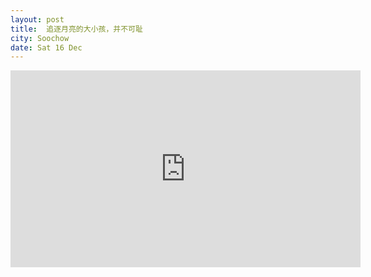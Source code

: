 ```yaml
---
layout: post
title:  追逐月亮的大小孩，并不可耻
city: Soochow
date: Sat 16 Dec
---
```


<iframe width="560" height="315" src="https://www.youtube.com/embed/FC0yxZmr9U8?si=7_lTULQ8AOuOx1GL" title="YouTube video player" frameborder="0" allow="accelerometer; autoplay; clipboard-write; encrypted-media; gyroscope; picture-in-picture; web-share" allowfullscreen></iframe>
